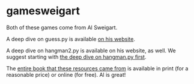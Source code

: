 # gamesweigart

Both of these games come from Al Sweigart.

A deep dive on guess.py is available [on his website](http://inventwithpython.com/invent4thed/chapter3.html).

A deep dive on hangman2.py is available on his website, as well. We suggest starting with [the deep dive on hangman.py first](http://inventwithpython.com/invent4thed/chapter8.html).

The [entire book that these resources came from](https://nostarch.com/inventwithpython) is available in print (for a reasonable price) or online (for free). Al is great!
